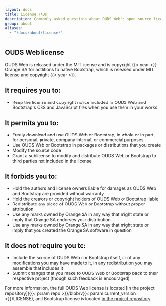 ```yaml
---
layout: docs
title: License FAQs
description: Commonly asked questions about OUDS Web's open source license.
group: about
aliases:
  - "/docs/about/license/"
---
```


## OUDS Web license

OUDS Web is released under the MIT license and is copyright {{< year >}} Orange SA for additions to native Bootstrap, which is released under MIT license and copyright {{< year >}}.

## It requires you to:

- Keep the license and copyright notice included in OUDS Web and Bootstrap's CSS and JavaScript files when you use them in your works

## It permits you to:

- Freely download and use OUDS Web or Bootstrap, in whole or in part, for personal, private, company internal, or commercial purposes
- Use OUDS Web or Bootstrap in packages or distributions that you create
- Modify the source code
- Grant a sublicense to modify and distribute OUDS Web or Bootstrap to third parties not included in the license

## It forbids you to:

- Hold the authors and license owners liable for damages as OUDS Web and Bootstrap are provided without warranty
- Hold the creators or copyright holders of OUDS Web or Bootstrap liable
- Redistribute any piece of OUDS Web or Bootstrap without proper attribution
- Use any marks owned by Orange SA in any way that might state or imply that Orange SA endorses your distribution
- Use any marks owned by Orange SA in any way that might state or imply that you created the Orange SA software in question

## It does not require you to:

- Include the source of OUDS Web nor Bootstrap itself, or of any modifications you may have made to it, in any redistribution you may assemble that includes it
- Submit changes that you make to OUDS Web or Bootstrap back to their respective project (though such feedback is encouraged)

For more information, the full OUDS Web license is located [in the project repository]({{< param repo >}}/blob/v{{< param current_version >}}/LICENSE), and Bootstrap license is located [in the project repository](https://github.com/twbs/bootstrap/blob/main/LICENSE).
